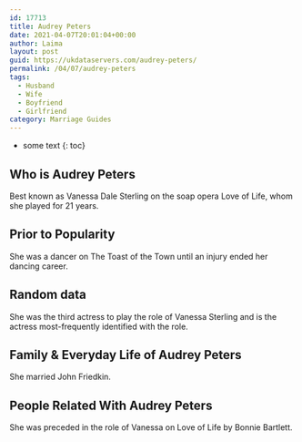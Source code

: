 ```yaml
---
id: 17713
title: Audrey Peters
date: 2021-04-07T20:01:04+00:00
author: Laima
layout: post
guid: https://ukdataservers.com/audrey-peters/
permalink: /04/07/audrey-peters
tags:
  - Husband
  - Wife
  - Boyfriend
  - Girlfriend
category: Marriage Guides
---
```


* some text
{: toc}


## Who is Audrey Peters
                  
                  
                  
Best known as Vanessa Dale Sterling on the soap opera Love of Life, whom she played for 21 years.
                  
              
            
              
            
                
                
                
## Prior to Popularity
                  
                  
                  
She was a dancer on The Toast of the Town until an injury ended her dancing career.
                  
              
            
              
            
                
                
                
## Random data
                  
                  
                  
She was the third actress to play the role of Vanessa Sterling and is the actress most-frequently identified with the role.
                  
              
            
              
            
                
                
                
## Family & Everyday Life of Audrey Peters
                  
                  
                  
She married John Friedkin.
                  
              
            
              
            
                
                
                
## People Related With Audrey Peters
                  
                  
                  
She was preceded in the role of Vanessa on Love of Life by Bonnie Bartlett.
                  
              
            
              
            
                
              
            
              
              
            
            
              
            
          
          
          